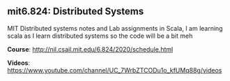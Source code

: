## mit6.824: Distributed Systems

MIT Distributed systems notes and Lab assignments in Scala, I am learning scala as I learn distributed systems so the code will be a bit meh   

**Course**: http://nil.csail.mit.edu/6.824/2020/schedule.html

**Videos**: https://www.youtube.com/channel/UC_7WrbZTCODu1o_kfUMq88g/videos
